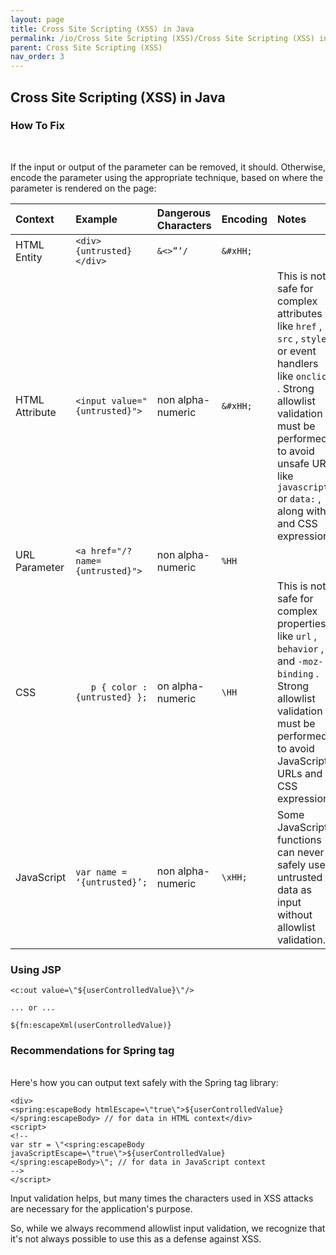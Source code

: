 ```yaml
---
layout: page
title: Cross Site Scripting (XSS) in Java
permalink: /io/Cross Site Scripting (XSS)/Cross Site Scripting (XSS) in Java
parent: Cross Site Scripting (XSS)
nav_order: 3
---
```


## Cross Site Scripting (XSS) in Java

### How To Fix 
<br/>

If the input or output of the parameter can be removed, it should. 
Otherwise, encode the parameter using the appropriate technique, based on where the parameter is rendered on the page:



| **Context**  | **Example**         | **Dangerous Characters** |     **Encoding**  |   **Notes**     |
|:-------------|:------------------|:------|:------|:------|
| HTML Entity  | ```<div>{untrusted}</div>``` | ```&<>”’/```  | ```&#xHH;```        |       |
| HTML Attribute | ```<input value="{untrusted}">```  | non alpha-numeric  | ```&#xHH;```      | This is not safe for complex attributes like ```href``` , ```src``` , ```style``` or event handlers like ```onclick``` . Strong allowlist validation must be performed to avoid unsafe URLs like ```javascript:``` or ```data:``` , along with and CSS expressions.      |
| URL Parameter          | ```<a href="/?name={untrusted}">```      | non alpha-numeric   | ```%HH```       |       |
| CSS           | ```	p { color : {untrusted} };``` | on alpha-numeric  | ```\HH```       | This is not safe for complex properties like ```url``` , ```behavior``` , and ```-moz-binding``` . Strong allowlist validation must be performed to avoid JavaScript URLs and CSS expressions.      |
| JavaScript        | ```var name = ‘{untrusted}’;``` | non alpha-numeric | ```\xHH;```       | Some JavaScript functions can never safely use untrusted data as input without allowlist validation.      |




### Using JSP

```
<c:out value=\"${userControlledValue}\"/>

... or ...

${fn:escapeXml(userControlledValue)}
```


### Recommendations for Spring tag 
<br/>
Here's how you can output text safely with the Spring tag library:

```
<div>
<spring:escapeBody htmlEscape=\"true\">${userControlledValue}</spring:escapeBody> // for data in HTML context</div>
<script>
<!--
var str = \"<spring:escapeBody javaScriptEscape=\"true\">${userControlledValue}</spring:escapeBody>\"; // for data in JavaScript context
-->
</script>
```

Input validation helps, but many times the characters used in XSS attacks are necessary for the application's purpose. 

So, while we always recommend allowlist input validation, we recognize that it's not always possible to use this as a defense against XSS.

